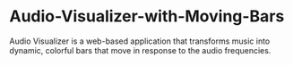 # Audio-Visualizer-with-Moving-Bars
Audio Visualizer is a web-based application that transforms music into dynamic, colorful bars that move in response to the audio frequencies. 

